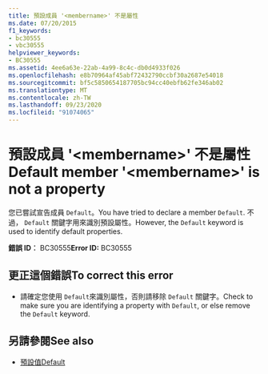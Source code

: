 ```yaml
---
title: 預設成員 '<membername>' 不是屬性
ms.date: 07/20/2015
f1_keywords:
- bc30555
- vbc30555
helpviewer_keywords:
- BC30555
ms.assetid: 4ee6a63e-22ab-4a99-8c4c-db0d4933f026
ms.openlocfilehash: e8b70964af45abf72432790ccbf30a2687e54018
ms.sourcegitcommit: bf5c5850654187705bc94cc40ebfb62fe346ab02
ms.translationtype: MT
ms.contentlocale: zh-TW
ms.lasthandoff: 09/23/2020
ms.locfileid: "91074065"
---
```

# <a name="default-member-membername-is-not-a-property"></a><span data-ttu-id="65995-102">預設成員 '\<membername>' 不是屬性</span><span class="sxs-lookup"><span data-stu-id="65995-102">Default member '\<membername>' is not a property</span></span>

<span data-ttu-id="65995-103">您已嘗試宣告成員 `Default`。</span><span class="sxs-lookup"><span data-stu-id="65995-103">You have tried to declare a member `Default`.</span></span> <span data-ttu-id="65995-104">不過， `Default` 關鍵字用來識別預設屬性。</span><span class="sxs-lookup"><span data-stu-id="65995-104">However, the `Default` keyword is used to identify default properties.</span></span>  
  
 <span data-ttu-id="65995-105">**錯誤 ID︰** BC30555</span><span class="sxs-lookup"><span data-stu-id="65995-105">**Error ID:** BC30555</span></span>  
  
## <a name="to-correct-this-error"></a><span data-ttu-id="65995-106">更正這個錯誤</span><span class="sxs-lookup"><span data-stu-id="65995-106">To correct this error</span></span>  
  
- <span data-ttu-id="65995-107">請確定您使用 `Default`來識別屬性，否則請移除 `Default` 關鍵字。</span><span class="sxs-lookup"><span data-stu-id="65995-107">Check to make sure you are identifying a property with `Default`, or else remove the `Default` keyword.</span></span>  
  
## <a name="see-also"></a><span data-ttu-id="65995-108">另請參閱</span><span class="sxs-lookup"><span data-stu-id="65995-108">See also</span></span>

- [<span data-ttu-id="65995-109">預設值</span><span class="sxs-lookup"><span data-stu-id="65995-109">Default</span></span>](../language-reference/modifiers/default.md)
